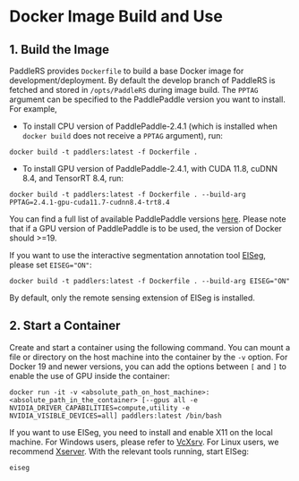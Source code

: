 # Docker Image Build and Use

## 1. Build the Image

PaddleRS provides `Dockerfile` to build a base Docker image for development/deployment. By default the develop branch of PaddleRS is fetched and stored in `/opts/PaddleRS` during image build. The `PPTAG` argument can be specified to the PaddlePaddle version you want to install. For example,

- To install CPU version of PaddlePaddle-2.4.1 (which is installed when `docker build` does not receive a `PPTAG` argument), run:

```shell
docker build -t paddlers:latest -f Dockerfile .
```

- To install GPU version of PaddlePaddle-2.4.1, with CUDA 11.8, cuDNN 8.4, and TensorRT 8.4, run:

```shell
docker build -t paddlers:latest -f Dockerfile . --build-arg PPTAG=2.4.1-gpu-cuda11.7-cudnn8.4-trt8.4
```

You can find a full list of available PaddlePaddle versions [here](https://hub.docker.com/r/paddlepaddle/paddle/tags). Please note that if a GPU version of PaddlePaddle is to be used, the version of Docker should >=19.

If you want to use the interactive segmentation annotation tool [EISeg](https://github.com/PaddlePaddle/PaddleSeg/tree/develop/EISeg), please set `EISEG="ON"`:

```shell
docker build -t paddlers:latest -f Dockerfile . --build-arg EISEG="ON"
```

By default, only the remote sensing extension of EISeg is installed.

## 2. Start a Container

Create and start a container using the following command. You can mount a file or directory on the host machine into the container by the `-v` option. For Docker 19 and newer versions, you can add the options between `[` and `]` to enable the use of GPU inside the container:

```shell
docker run -it -v <absolute_path_on_host_machine>:<absolute_path_in_the_container> [--gpus all -e NVIDIA_DRIVER_CAPABILITIES=compute,utility -e NVIDIA_VISIBLE_DEVICES=all] paddlers:latest /bin/bash
```

If you want to use EISeg, you need to install and enable X11 on the local machine. For Windows users, please refer to [VcXsrv](https://sourceforge.net/projects/vcxsrv/). For Linux users, we recommend [Xserver](https://blog.csdn.net/a806689294/article/details/111462627). With the relevant tools running, start EISeg:

```shell
eiseg
```
